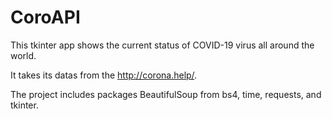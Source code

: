 # CoroAPI

This tkinter app shows the current status of COVID-19 virus all around the world.

It takes its datas from the http://corona.help/.

The project includes packages BeautifulSoup from bs4, time, requests, and tkinter.
